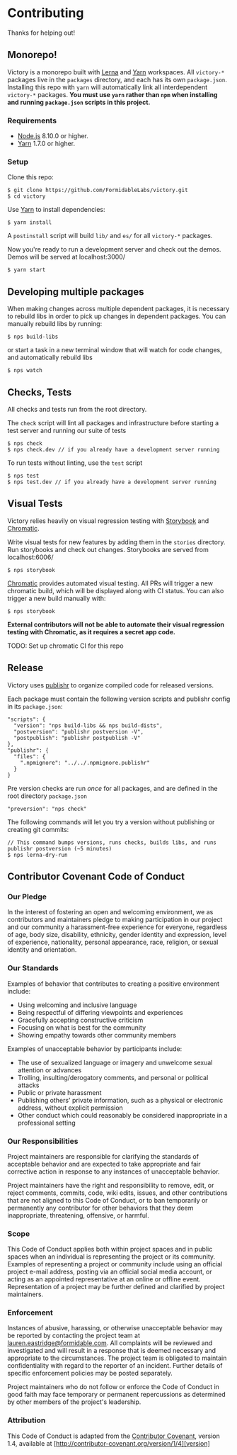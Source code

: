 Contributing
============

Thanks for helping out!

## Monorepo!

Victory is a monorepo built with [Lerna](https://lernajs.io/) and [Yarn](https://yarnpkg.com/) workspaces. All `victory-*` packages live in the `packages` directory, and each has its own `package.json`. Installing this repo with `yarn` will automatically link all interdependent `victory-*` packages. **You must use `yarn` rather than `npm` when installing and running `package.json` scripts in this project.**

### Requirements

- [Node.js](https://nodejs.org/) 8.10.0 or higher.
- [Yarn](https://yarnpkg.com/en/docs/install) 1.7.0 or higher.

### Setup

Clone this repo:

```console
$ git clone https://github.com/FormidableLabs/victory.git
$ cd victory
```

Use [Yarn](https://yarnpkg.com/) to install dependencies:

```console
$ yarn install
```

A `postinstall` script will build `lib/` and `es/` for all `victory-*` packages.

Now you're ready to run a development server and check out the demos. Demos will be served at localhost:3000/

```console
$ yarn start
```

## Developing multiple packages

When making changes across multiple dependent packages, it is necessary to rebuild libs in order to pick up changes in dependent packages. You can manually rebuild libs by running:

```console
$ nps build-libs
```

or start a task in a new terminal window that will watch for code changes, and automatically rebuild libs

```console
$ nps watch
```

## Checks, Tests

All checks and tests run from the root directory.

The `check` script will lint all packages and infrastructure before starting a test server and running our suite of tests

```console
$ nps check
$ nps check.dev // if you already have a development server running
```

To run tests without linting, use the `test` script

```console
$ nps test
$ nps test.dev // if you already have a development server running
```

## Visual Tests

Victory relies heavily on visual regression testing with [Storybook](https://storybook.js.org/) and [Chromatic](https://www.chromaticqa.com/).

Write visual tests for new features by adding them in the `stories` directory. Run storybooks and check out changes. Storybooks are served from localhost:6006/

```console
$ nps storybook
```

[Chromatic](https://www.chromaticqa.com/) provides automated visual testing. All PRs will trigger a new chromatic build, which will be displayed along with CI status. You can also trigger a new build manually with:

```console
$ nps storybook
```

**External contributors will not be able to automate their visual regression testing with Chromatic, as it requires a secret app code.**

TODO: Set up chromatic CI for this repo


## Release

Victory uses [publishr](https://github.com/FormidableLabs/publishr) to organize compiled code for released versions.

Each package must contain the following version scripts and publishr config in its `package.json`:

```
"scripts": {
  "version": "nps build-libs && nps build-dists",
  "postversion": "publishr postversion -V",
  "postpublish": "publishr postpublish -V"
},
"publishr": {
  "files": {
    ".npmignore": "../../.npmignore.publishr"
  }
}
```
Pre version checks are run _once_ for all packages, and are defined in the root directory `package.json`

```
"preversion": "nps check"
```

The following commands will let you try a version without publishing or creating git commits:

```console
// This command bumps versions, runs checks, builds libs, and runs publishr postversion (~5 minutes)
$ nps lerna-dry-run
```

## Contributor Covenant Code of Conduct

### Our Pledge

In the interest of fostering an open and welcoming environment, we as
contributors and maintainers pledge to making participation in our project and
our community a harassment-free experience for everyone, regardless of age, body
size, disability, ethnicity, gender identity and expression, level of
experience, nationality, personal appearance, race, religion, or sexual identity
and orientation.

### Our Standards

Examples of behavior that contributes to creating a positive environment
include:

* Using welcoming and inclusive language
* Being respectful of differing viewpoints and experiences
* Gracefully accepting constructive criticism
* Focusing on what is best for the community
* Showing empathy towards other community members

Examples of unacceptable behavior by participants include:

* The use of sexualized language or imagery and unwelcome sexual attention or
advances
* Trolling, insulting/derogatory comments, and personal or political attacks
* Public or private harassment
* Publishing others' private information, such as a physical or electronic
  address, without explicit permission
* Other conduct which could reasonably be considered inappropriate in a
  professional setting

### Our Responsibilities

Project maintainers are responsible for clarifying the standards of acceptable
behavior and are expected to take appropriate and fair corrective action in
response to any instances of unacceptable behavior.

Project maintainers have the right and responsibility to remove, edit, or
reject comments, commits, code, wiki edits, issues, and other contributions
that are not aligned to this Code of Conduct, or to ban temporarily or
permanently any contributor for other behaviors that they deem inappropriate,
threatening, offensive, or harmful.

### Scope

This Code of Conduct applies both within project spaces and in public spaces
when an individual is representing the project or its community. Examples of
representing a project or community include using an official project e-mail
address, posting via an official social media account, or acting as an appointed
representative at an online or offline event. Representation of a project may be
further defined and clarified by project maintainers.

### Enforcement

Instances of abusive, harassing, or otherwise unacceptable behavior may be
reported by contacting the project team at lauren.eastridge@formidable.com. All
complaints will be reviewed and investigated and will result in a response that
is deemed necessary and appropriate to the circumstances. The project team is
obligated to maintain confidentiality with regard to the reporter of an incident.
Further details of specific enforcement policies may be posted separately.

Project maintainers who do not follow or enforce the Code of Conduct in good
faith may face temporary or permanent repercussions as determined by other
members of the project's leadership.

### Attribution

This Code of Conduct is adapted from the [Contributor Covenant][homepage],
version 1.4, available at [http://contributor-covenant.org/version/1/4][version]

[homepage]: http://contributor-covenant.org
[version]: http://contributor-covenant.org/version/1/4/